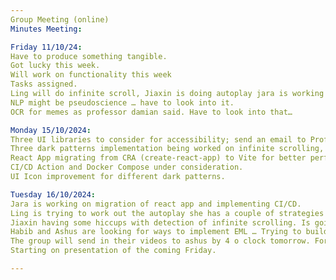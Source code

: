 ```yaml
---
Group Meeting (online)
Minutes Meeting:

Friday 11/10/24:
Have to produce something tangible. 
Got lucky this week. 
Will work on functionality this week 
Tasks assigned. 
Ling will do infinite scroll, Jiaxin is doing autoplay jara is working on engagement notifications, plus the docker setup and ci/cd. Habib and myself will work on eml get the dataset ready train algorithm get results. 
NLP might be pseudoscience … have to look into it. 
OCR for memes as professor damian said. Have to look into that… 

Monday 15/10/2024:
Three UI libraries to consider for accessibility; send an email to Prof. Damian to ask about accessible UI framework.
Three dark patterns implementation being worked on infinite scrolling, engagement notification, and autoplay.
React App migrating from CRA (create-react-app) to Vite for better performance.
CI/CD Action and Docker Compose under consideration.
UI Icon improvement for different dark patterns.

Tuesday 16/10/2024:
Jara is working on migration of react app and implementing CI/CD. 
Ling is trying to work out the autoplay she has a couple of strategies including doms etc. 
Jiaxin having some hiccups with detection of infinite scrolling. Is going to liase with damian. 
Habib and Ashus are looking for ways to implement EML … Trying to build it up in orange. 
The group will send in their videos to ashus by 4 o clock tomorrow. For the video submission.
Starting on presentation of the coming Friday.

---
```

